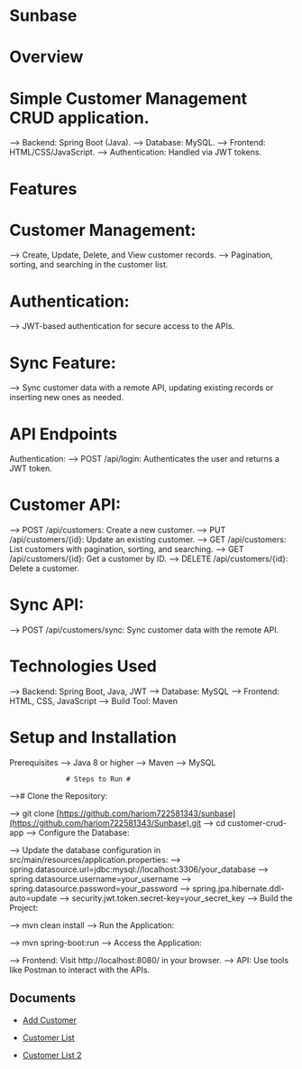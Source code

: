 # Sunbase


# Overview #

# Simple Customer Management CRUD application.
--> Backend: Spring Boot (Java).
--> Database: MySQL.
--> Frontend: HTML/CSS/JavaScript.
--> Authentication: Handled via JWT tokens.

# Features

# Customer Management:
--> Create, Update, Delete, and View customer records.
--> Pagination, sorting, and searching in the customer list.

# Authentication:
--> JWT-based authentication for secure access to the APIs.

# Sync Feature:
--> Sync customer data with a remote API, updating existing records or inserting new ones as needed.

# API Endpoints
Authentication:
--> POST /api/login: Authenticates the user and returns a JWT token.

# Customer API:
--> POST /api/customers: Create a new customer.
--> PUT /api/customers/{id}: Update an existing customer.
--> GET /api/customers: List customers with pagination, sorting, and searching.
--> GET /api/customers/{id}: Get a customer by ID.
--> DELETE /api/customers/{id}: Delete a customer.

# Sync API:
--> POST /api/customers/sync: Sync customer data with the remote API.

# Technologies Used
--> Backend: Spring Boot, Java, JWT
--> Database: MySQL
--> Frontend: HTML, CSS, JavaScript
--> Build Tool: Maven

# Setup and Installation
Prerequisites
--> Java 8 or higher
--> Maven
--> MySQL

                  # Steps to Run #

--># Clone the Repository:

--> git clone [https://github.com/hariom722581343/sunbase](https://github.com/hariom722581343/Sunbase).git
--> cd customer-crud-app
--> Configure the Database:

--> Update the database configuration in src/main/resources/application.properties:
--> spring.datasource.url=jdbc:mysql://localhost:3306/your_database
--> spring.datasource.username=your_username
--> spring.datasource.password=your_password
--> spring.jpa.hibernate.ddl-auto=update
--> security.jwt.token.secret-key=your_secret_key
--> Build the Project:

--> mvn clean install
--> Run the Application:

--> mvn spring-boot:run
--> Access the Application:

--> Frontend: Visit http://localhost:8080/ in your browser.
--> API: Use tools like Postman to interact with the APIs.

## Documents

- [Add Customer](https://github.com/hariom722581343/Sunbase/blob/main/sunbase/images/Add%20Customer.pdf)

 
- [Customer List](https://github.com/hariom722581343/Sunbase/blob/main/sunbase/images/Customer%20List.pdf)

 
- [Customer List 2](https://github.com/hariom722581343/Sunbase/blob/main/sunbase/images/Customer%20List2.pdf)
